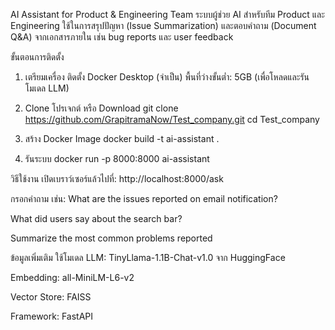 AI Assistant for Product & Engineering Team
ระบบผู้ช่วย AI สำหรับทีม Product และ Engineering ใช้ในการสรุปปัญหา (Issue Summarization) และตอบคำถาม (Document Q&A) จากเอกสารภายใน เช่น bug reports และ user feedback

ขั้นตอนการติดตั้ง
1. เตรียมเครื่อง
ติดตั้ง Docker Desktop (จำเป็น)
พื้นที่ว่างขั้นต่ำ: 5GB (เพื่อโหลดและรันโมเดล LLM)

2. Clone โปรเจกต์ หรือ Download 
git clone https://github.com/GrapitramaNow/Test_company.git
cd Test_company


4. สร้าง Docker Image
docker build -t ai-assistant .

5. รันระบบ
docker run -p 8000:8000 ai-assistant

วิธีใช้งาน
เปิดเบราว์เซอร์แล้วไปที่:
http://localhost:8000/ask

กรอกคำถาม เช่น:
What are the issues reported on email notification?

What did users say about the search bar?

Summarize the most common problems reported


ข้อมูลเพิ่มเติม
ใช้โมเดล 
LLM: TinyLlama-1.1B-Chat-v1.0 จาก HuggingFace

Embedding: all-MiniLM-L6-v2

Vector Store: FAISS

Framework: FastAPI
